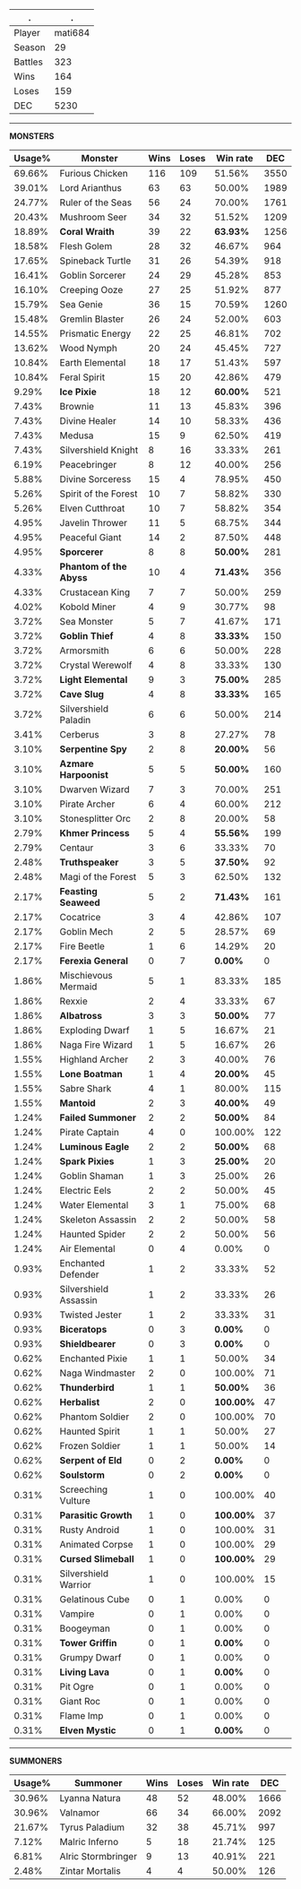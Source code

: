 .|.
|-|-
Player|mati684
Season|29
Battles|323
Wins|164
Loses|159
DEC|5230

---
**MONSTERS**

Usage%|Monster|Wins|Loses|Win rate|DEC|
-|-|-|-|-|-|
69.66%|Furious Chicken|116|109|51.56%|3550|
39.01%|Lord Arianthus|63|63|50.00%|1989|
24.77%|Ruler of the Seas|56|24|70.00%|1761|
20.43%|Mushroom Seer|34|32|51.52%|1209|
18.89%|**Coral Wraith**|39|22|**63.93%**|1256|
18.58%|Flesh Golem|28|32|46.67%|964|
17.65%|Spineback Turtle|31|26|54.39%|918|
16.41%|Goblin Sorcerer|24|29|45.28%|853|
16.10%|Creeping Ooze|27|25|51.92%|877|
15.79%|Sea Genie|36|15|70.59%|1260|
15.48%|Gremlin Blaster|26|24|52.00%|603|
14.55%|Prismatic Energy|22|25|46.81%|702|
13.62%|Wood Nymph|20|24|45.45%|727|
10.84%|Earth Elemental|18|17|51.43%|597|
10.84%|Feral Spirit|15|20|42.86%|479|
9.29%|**Ice Pixie**|18|12|**60.00%**|521|
7.43%|Brownie|11|13|45.83%|396|
7.43%|Divine Healer|14|10|58.33%|436|
7.43%|Medusa|15|9|62.50%|419|
7.43%|Silvershield Knight|8|16|33.33%|261|
6.19%|Peacebringer|8|12|40.00%|256|
5.88%|Divine Sorceress|15|4|78.95%|450|
5.26%|Spirit of the Forest|10|7|58.82%|330|
5.26%|Elven Cutthroat|10|7|58.82%|354|
4.95%|Javelin Thrower|11|5|68.75%|344|
4.95%|Peaceful Giant|14|2|87.50%|448|
4.95%|**Sporcerer**|8|8|**50.00%**|281|
4.33%|**Phantom of the Abyss**|10|4|**71.43%**|356|
4.33%|Crustacean King|7|7|50.00%|259|
4.02%|Kobold Miner|4|9|30.77%|98|
3.72%|Sea Monster|5|7|41.67%|171|
3.72%|**Goblin Thief**|4|8|**33.33%**|150|
3.72%|Armorsmith|6|6|50.00%|228|
3.72%|Crystal Werewolf|4|8|33.33%|130|
3.72%|**Light Elemental**|9|3|**75.00%**|285|
3.72%|**Cave Slug**|4|8|**33.33%**|165|
3.72%|Silvershield Paladin|6|6|50.00%|214|
3.41%|Cerberus|3|8|27.27%|78|
3.10%|**Serpentine Spy**|2|8|**20.00%**|56|
3.10%|**Azmare Harpoonist**|5|5|**50.00%**|160|
3.10%|Dwarven Wizard|7|3|70.00%|251|
3.10%|Pirate Archer|6|4|60.00%|212|
3.10%|Stonesplitter Orc|2|8|20.00%|58|
2.79%|**Khmer Princess**|5|4|**55.56%**|199|
2.79%|Centaur|3|6|33.33%|70|
2.48%|**Truthspeaker**|3|5|**37.50%**|92|
2.48%|Magi of the Forest|5|3|62.50%|132|
2.17%|**Feasting Seaweed**|5|2|**71.43%**|161|
2.17%|Cocatrice|3|4|42.86%|107|
2.17%|Goblin Mech|2|5|28.57%|69|
2.17%|Fire Beetle|1|6|14.29%|20|
2.17%|**Ferexia General**|0|7|**0.00%**|0|
1.86%|Mischievous Mermaid|5|1|83.33%|185|
1.86%|Rexxie|2|4|33.33%|67|
1.86%|**Albatross**|3|3|**50.00%**|77|
1.86%|Exploding Dwarf|1|5|16.67%|21|
1.86%|Naga Fire Wizard|1|5|16.67%|26|
1.55%|Highland Archer|2|3|40.00%|76|
1.55%|**Lone Boatman**|1|4|**20.00%**|45|
1.55%|Sabre Shark|4|1|80.00%|115|
1.55%|**Mantoid**|2|3|**40.00%**|49|
1.24%|**Failed Summoner**|2|2|**50.00%**|84|
1.24%|Pirate Captain|4|0|100.00%|122|
1.24%|**Luminous Eagle**|2|2|**50.00%**|68|
1.24%|**Spark Pixies**|1|3|**25.00%**|20|
1.24%|Goblin Shaman|1|3|25.00%|26|
1.24%|Electric Eels|2|2|50.00%|45|
1.24%|Water Elemental|3|1|75.00%|68|
1.24%|Skeleton Assassin|2|2|50.00%|58|
1.24%|Haunted Spider|2|2|50.00%|56|
1.24%|Air Elemental|0|4|0.00%|0|
0.93%|Enchanted Defender|1|2|33.33%|52|
0.93%|Silvershield Assassin|1|2|33.33%|26|
0.93%|Twisted Jester|1|2|33.33%|31|
0.93%|**Biceratops**|0|3|**0.00%**|0|
0.93%|**Shieldbearer**|0|3|**0.00%**|0|
0.62%|Enchanted Pixie|1|1|50.00%|34|
0.62%|Naga Windmaster|2|0|100.00%|71|
0.62%|**Thunderbird**|1|1|**50.00%**|36|
0.62%|**Herbalist**|2|0|**100.00%**|47|
0.62%|Phantom Soldier|2|0|100.00%|70|
0.62%|Haunted Spirit|1|1|50.00%|27|
0.62%|Frozen Soldier|1|1|50.00%|14|
0.62%|**Serpent of Eld**|0|2|**0.00%**|0|
0.62%|**Soulstorm**|0|2|**0.00%**|0|
0.31%|Screeching Vulture|1|0|100.00%|40|
0.31%|**Parasitic Growth**|1|0|**100.00%**|37|
0.31%|Rusty Android|1|0|100.00%|31|
0.31%|Animated Corpse|1|0|100.00%|29|
0.31%|**Cursed Slimeball**|1|0|**100.00%**|29|
0.31%|Silvershield Warrior|1|0|100.00%|15|
0.31%|Gelatinous Cube|0|1|0.00%|0|
0.31%|Vampire|0|1|0.00%|0|
0.31%|Boogeyman|0|1|0.00%|0|
0.31%|**Tower Griffin**|0|1|**0.00%**|0|
0.31%|Grumpy Dwarf|0|1|0.00%|0|
0.31%|**Living Lava**|0|1|**0.00%**|0|
0.31%|Pit Ogre|0|1|0.00%|0|
0.31%|Giant Roc|0|1|0.00%|0|
0.31%|Flame Imp|0|1|0.00%|0|
0.31%|**Elven Mystic**|0|1|**0.00%**|0|

---
**SUMMONERS**

Usage%|Summoner|Wins|Loses|Win rate|DEC|
-|-|-|-|-|-|
30.96%|Lyanna Natura|48|52|48.00%|1666|
30.96%|Valnamor|66|34|66.00%|2092|
21.67%|Tyrus Paladium|32|38|45.71%|997|
7.12%|Malric Inferno|5|18|21.74%|125|
6.81%|Alric Stormbringer|9|13|40.91%|221|
2.48%|Zintar Mortalis|4|4|50.00%|126|

